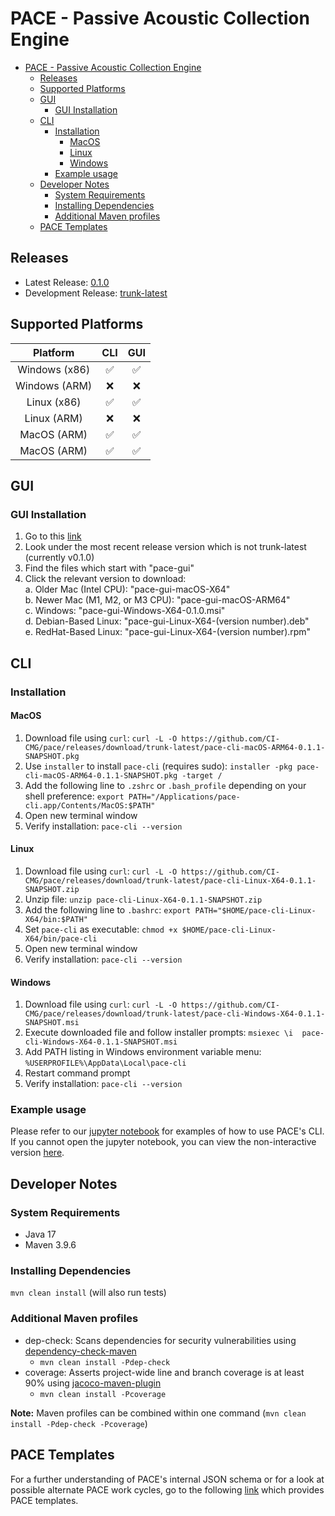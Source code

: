 # PACE - Passive Acoustic Collection Engine

- [PACE - Passive Acoustic Collection Engine](#pace---passive-acoustic-collection-engine)
  - [Releases](#releases)
  - [Supported Platforms](#supported-platforms)
  - [GUI](#gui)
    - [GUI Installation](#gui-installation)
  - [CLI](#cli)
    - [Installation](#installation)
      - [MacOS](#macos)
      - [Linux](#linux)
      - [Windows](#windows)
    - [Example usage](#example-usage)
  - [Developer Notes](#developer-notes)
    - [System Requirements](#system-requirements)
    - [Installing Dependencies](#installing-dependencies)
    - [Additional Maven profiles](#additional-maven-profiles)
  - [PACE Templates](#pace-templates)

## Releases
- Latest Release: [0.1.0](https://github.com/CI-CMG/pace/releases/tag/v0.1.0)
- Development Release: [trunk-latest](https://github.com/CI-CMG/pace/releases/tag/trunk-latest)

## Supported Platforms
| Platform | CLI | GUI |
|:-----------------:|:-----------------:|:-----------------:|
| Windows (x86)  | ✅  | ✅  |
| Windows (ARM)  | ❌  | ❌  |
| Linux (x86)  | ✅  | ✅  |
| Linux (ARM)  | ❌  | ❌  |
| MacOS (ARM)  | ✅  | ✅  |
| MacOS (ARM)  | ✅  | ✅  |

## GUI
### GUI Installation
1. Go to this [link](https://github.com/CI-CMG/pace/releases)
2. Look under the most recent release version which is not trunk-latest (currently v0.1.0)
3. Find the files which start with "pace-gui"
4. Click the relevant version to download:\
   a. Older Mac (Intel CPU): "pace-gui-macOS-X64"\
   b. Newer Mac (M1, M2, or M3 CPU): "pace-gui-macOS-ARM64"\
   c. Windows: "pace-gui-Windows-X64-0.1.0.msi"\
   d. Debian-Based Linux: "pace-gui-Linux-X64-(version number).deb"\
   e. RedHat-Based Linux: "pace-gui-Linux-X64-(version number).rpm"

## CLI
### Installation
#### MacOS
1. Download file using ``curl``: ``curl -L -O https://github.com/CI-CMG/pace/releases/download/trunk-latest/pace-cli-macOS-ARM64-0.1.1-SNAPSHOT.pkg``
2. Use ``installer`` to install ``pace-cli`` (requires sudo): ``installer -pkg pace-cli-macOS-ARM64-0.1.1-SNAPSHOT.pkg -target /``
3. Add the following line to ``.zshrc`` or ``.bash_profile`` depending on your shell preference: ``export PATH="/Applications/pace-cli.app/Contents/MacOS:$PATH"``
4. Open new terminal window
5. Verify installation: ``pace-cli --version``
#### Linux
1. Download file using ``curl``: ``curl -L -O https://github.com/CI-CMG/pace/releases/download/trunk-latest/pace-cli-Linux-X64-0.1.1-SNAPSHOT.zip``
2. Unzip file: ``unzip pace-cli-Linux-X64-0.1.1-SNAPSHOT.zip``
3. Add the following line to ``.bashrc``: ``export PATH="$HOME/pace-cli-Linux-X64/bin:$PATH"``
4. Set ``pace-cli`` as executable: ``chmod +x $HOME/pace-cli-Linux-X64/bin/pace-cli``
5. Open new terminal window
6. Verify installation: ``pace-cli --version``
#### Windows
1. Download file using `curl`: `curl -L -O https://github.com/CI-CMG/pace/releases/download/trunk-latest/pace-cli-Windows-X64-0.1.1-SNAPSHOT.msi`
2. Execute downloaded file and follow installer prompts: `msiexec \i  pace-cli-Windows-X64-0.1.1-SNAPSHOT.msi`
3. Add PATH listing in Windows environment variable menu: ``%USERPROFILE%\AppData\Local\pace-cli``
4. Restart command prompt
5. Verify installation: `pace-cli --version`
### Example usage
Please refer to our [jupyter notebook](docs/CLI_Example_Usage.ipynb) for examples of how to use PACE's CLI.
If you cannot open the jupyter notebook, you can view the non-interactive version [here](docs/CLI_Example_Usage.html).

## Developer Notes
### System Requirements
- Java 17
- Maven 3.9.6
### Installing Dependencies
`mvn clean install` (will also run tests)
### Additional Maven profiles
- dep-check: Scans dependencies for security vulnerabilities using [dependency-check-maven](https://mvnrepository.com/artifact/org.owasp/dependency-check-maven)
  - `mvn clean install -Pdep-check`
- coverage: Asserts project-wide line and branch coverage is at least 90% using [jacoco-maven-plugin](https://mvnrepository.com/artifact/org.jacoco/jacoco-maven-plugin)
  - `mvn clean install -Pcoverage`

**Note:** Maven profiles can be combined within one command (`mvn clean install -Pdep-check -Pcoverage`)
 
## PACE Templates
For a further understanding of PACE's internal JSON schema or for a look at possible alternate PACE work cycles, go to the following [link](https://github.com/CI-CMG/pace-templates) which provides PACE templates.
